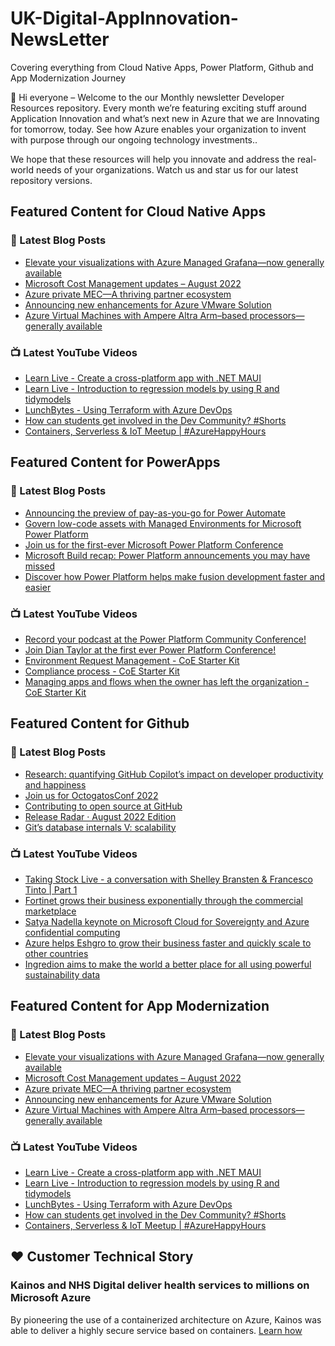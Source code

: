 # UK-Digital-AppInnovation-NewsLetter

Covering everything from Cloud Native Apps, Power Platform, Github and App Modernization Journey

👋 Hi everyone – Welcome to the our Monthly newsletter Developer Resources repository. Every month we’re featuring exciting stuff around Application Innovation and what’s next new in Azure that we are Innovating for tomorrow, today. See how Azure enables your organization to invent with purpose through our ongoing technology investments..


We hope that these resources will help you innovate and address the real-world needs of your organizations. Watch us and star us for our latest repository versions.

## Featured Content for Cloud Native Apps


### 📝 Latest Blog Posts

    
<!-- BLOGCNA:START -->
- [Elevate your visualizations with Azure Managed Grafana—now generally available](https://azure.microsoft.com/blog/elevate-your-visualizations-with-azure-managed-grafana-now-generally-available/)
- [Microsoft Cost Management updates – August 2022](https://azure.microsoft.com/blog/microsoft-cost-management-updates-august-2022/)
- [Azure private MEC—A thriving partner ecosystem](https://azure.microsoft.com/blog/azure-private-mec-a-thriving-partner-ecosystem/)
- [Announcing new enhancements for Azure VMware Solution](https://azure.microsoft.com/blog/announcing-new-enhancements-for-azure-vmware-solution/)
- [Azure Virtual Machines with Ampere Altra Arm–based processors—generally available](https://azure.microsoft.com/blog/azure-virtual-machines-with-ampere-altra-arm-based-processors-generally-available/)
<!-- BLOGCNA:END -->

### 📺 Latest YouTube Videos

 
<!-- YOUTUBECNA:START -->
- [Learn Live - Create a cross-platform app with .NET MAUI](https://www.youtube.com/watch?v=Z7V2DfT9KW4)
- [Learn Live - Introduction to regression models by using R and tidymodels](https://www.youtube.com/watch?v=RY9vp1rNwZU)
- [LunchBytes - Using Terraform with Azure DevOps](https://www.youtube.com/watch?v=PM2MBTP7_-A)
- [How can students get involved in the Dev Community?   #Shorts](https://www.youtube.com/watch?v=D4TViOi5Xfw)
- [Containers, Serverless &amp; IoT Meetup | #AzureHappyHours](https://www.youtube.com/watch?v=qsVTCAd6I7g)
<!-- YOUTUBECNA:END -->

##  Featured Content for PowerApps
### 📝 Latest Blog Posts
<!-- BLOGPOWER:START -->
- [Announcing the preview of pay-as-you-go for Power Automate](https://cloudblogs.microsoft.com/powerplatform/2022/07/21/announcing-the-preview-of-pay-as-you-go-for-power-automate/)
- [Govern low-code assets with Managed Environments for Microsoft Power Platform](https://cloudblogs.microsoft.com/powerplatform/2022/07/12/govern-low-code-assets-with-managed-environments-for-microsoft-power-platform/)
- [Join us for the first-ever Microsoft Power Platform Conference](https://cloudblogs.microsoft.com/powerplatform/2022/07/12/join-us-for-the-first-ever-microsoft-power-platform-conference/)
- [Microsoft Build recap: Power Platform announcements you may have missed](https://cloudblogs.microsoft.com/powerplatform/2022/05/31/microsoft-build-recap-power-platform-announcements-you-may-have-missed/)
- [Discover how Power Platform helps make fusion development faster and easier](https://cloudblogs.microsoft.com/powerplatform/2022/05/25/discover-how-power-platform-helps-make-fusion-development-faster-and-easier/)
<!-- BLOGPOWER:END -->
 ### 📺 Latest YouTube Videos
    
<!-- YOUTUBEPOWER:START -->
- [Record your podcast at the Power Platform Community Conference!](https://www.youtube.com/watch?v=_FzZzBNIgoA)
- [Join Dian Taylor at the first ever Power Platform Conference!](https://www.youtube.com/watch?v=Kez5a4fAdXQ)
- [Environment Request Management - CoE Starter Kit](https://www.youtube.com/watch?v=16mspbGz1zA)
- [Compliance process - CoE Starter Kit](https://www.youtube.com/watch?v=WXXFjHLt5ss)
- [Managing apps and flows when the owner has left the organization - CoE Starter Kit](https://www.youtube.com/watch?v=0zptiBppTNo)
<!-- YOUTUBEPOWER:END -->

##  Featured Content for Github
### 📝 Latest Blog Posts
<!-- BLOGGITHUB:START -->
- [Research: quantifying GitHub Copilot’s impact on developer productivity and happiness](https://github.blog/2022-09-07-research-quantifying-github-copilots-impact-on-developer-productivity-and-happiness/)
- [Join us for OctogatosConf 2022](https://github.blog/2022-09-06-join-us-for-octogatosconf-2022/)
- [Contributing to open source at GitHub](https://github.blog/2022-09-06-contributing-to-open-source-at-github/)
- [Release Radar · August 2022 Edition](https://github.blog/2022-09-02-release-radar-aug-2022/)
- [Git&#8217;s database internals V: scalability](https://github.blog/2022-09-02-gits-database-internals-v-scalability/)
<!-- BLOGGITHUB:END -->
### 📺 Latest YouTube Videos
<!-- YOUTUBEGITHUB:START -->
- [Taking Stock Live - a conversation with Shelley Bransten &amp; Francesco Tinto | Part 1](https://www.youtube.com/watch?v=-6vQdsHuruI)
- [Fortinet grows their business exponentially through the commercial marketplace](https://www.youtube.com/watch?v=a7KEsmrEXz8)
- [Satya Nadella keynote on Microsoft Cloud for Sovereignty and Azure confidential computing](https://www.youtube.com/watch?v=L35eKUN4ZZ8)
- [Azure helps Eshgro to grow their business faster and quickly scale to other countries](https://www.youtube.com/watch?v=z59bPOjthHU)
- [Ingredion aims to make the world a better place for all using powerful sustainability data](https://www.youtube.com/watch?v=II1lM5fmV-o)
<!-- YOUTUBEGITHUB:END -->
##  Featured Content for App Modernization
### 📝 Latest Blog Posts
<!-- BLOGAPPMOD:START -->
- [Elevate your visualizations with Azure Managed Grafana—now generally available](https://azure.microsoft.com/blog/elevate-your-visualizations-with-azure-managed-grafana-now-generally-available/)
- [Microsoft Cost Management updates – August 2022](https://azure.microsoft.com/blog/microsoft-cost-management-updates-august-2022/)
- [Azure private MEC—A thriving partner ecosystem](https://azure.microsoft.com/blog/azure-private-mec-a-thriving-partner-ecosystem/)
- [Announcing new enhancements for Azure VMware Solution](https://azure.microsoft.com/blog/announcing-new-enhancements-for-azure-vmware-solution/)
- [Azure Virtual Machines with Ampere Altra Arm–based processors—generally available](https://azure.microsoft.com/blog/azure-virtual-machines-with-ampere-altra-arm-based-processors-generally-available/)
<!-- BLOGAPPMOD:END -->
### 📺 Latest YouTube Videos
<!-- YOUTUBEAPPMOD:START -->
- [Learn Live - Create a cross-platform app with .NET MAUI](https://www.youtube.com/watch?v=Z7V2DfT9KW4)
- [Learn Live - Introduction to regression models by using R and tidymodels](https://www.youtube.com/watch?v=RY9vp1rNwZU)
- [LunchBytes - Using Terraform with Azure DevOps](https://www.youtube.com/watch?v=PM2MBTP7_-A)
- [How can students get involved in the Dev Community?   #Shorts](https://www.youtube.com/watch?v=D4TViOi5Xfw)
- [Containers, Serverless &amp; IoT Meetup | #AzureHappyHours](https://www.youtube.com/watch?v=qsVTCAd6I7g)
<!-- YOUTUBEAPPMOD:END -->


## ♥️ Customer Technical Story 

### Kainos and NHS Digital deliver health services to millions on Microsoft Azure

By pioneering the use of a containerized architecture on Azure, Kainos was able to deliver a highly secure service based on containers. [Learn how](https://customers.microsoft.com/en-us/story/1368348549535774520-kainos-and-nhs-digital-deliver-health-services-to-millions-on-microsoft-azure)

